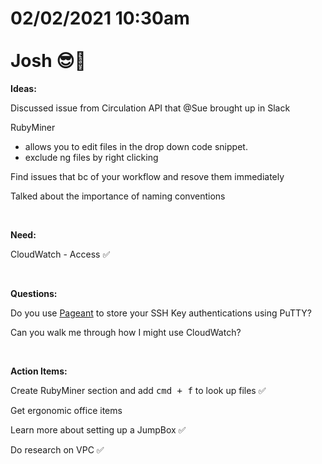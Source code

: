 # **02/02/2021 10:30am <br> <br> Josh 😎🎩**

**Ideas:**

Discussed issue from Circulation API that @Sue brought up in Slack

RubyMiner 
  * allows you to edit files in the drop down code snippet.
  * exclude ng files by right clicking

Find issues that bc of your workflow and resove them immediately

Talked about the importance of naming conventions

&nbsp;

**Need:**

CloudWatch - Access ✅

&nbsp;

**Questions:**

Do you use [Pageant](https://www.digitalocean.com/community/tutorials/how-to-use-pageant-to-streamline-ssh-key-authentication-with-putty#:~:text=Pageant%20is%20a%20PuTTY%20authentication,to%20log%20into%20a%20server) to store your SSH Key authentications using PuTTY?

Can you walk me through how I might use CloudWatch?

&nbsp;

**Action Items:**

Create RubyMiner section and add <kbd>cmd + f</kbd> to look up files ✅

Get ergonomic office items 

Learn more about setting up a JumpBox ✅

Do research on VPC ✅

